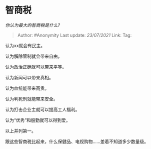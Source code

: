 # 智商税
*你认为最大的智商税是什么?*

> Author: #Anonymity
> Last update: *23/07/2021*
> Link:
> Tag:

认为xx就会有民主。

认为解除管制就会带来自由。

认为政治正确就可以带来平等。

认为新闻可以带来真相。

认为血统能带来高贵。

认为判死刑就能带来安全。

认为打击企业主就可以提高工人福利。

认为“优秀”和殷勤就可以得到爱。

以上并列第一。

跟这些智商税比起来，什么保健品、电视购物……差着不知道多少数量级。

